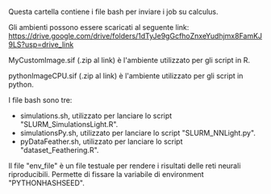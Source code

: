 Questa cartella contiene i file bash per inviare i job su calculus.

Gli ambienti possono essere scaricati al seguente link: https://drive.google.com/drive/folders/1dTyJe9gGcfhoZnxeYudhjmx8FamKJ9LS?usp=drive_link


MyCustomImage.sif (.zip al link) è l'ambiente utilizzato per gli script in R.

pythonImageCPU.sif (.zip al link) è l'ambiente utilizzato per gli script in python.

I file bash sono tre:
- simulations.sh, utilizzato per lanciare lo script "SLURM_SimulationsLight.R".
- simulationsPy.sh, utilizzato per lanciare lo script "SLURM_NNLight.py".
- pyDataFeather.sh, utilizzato per lanciare lo script "dataset_Feathering.R".

Il file "env_file" è un file testuale per rendere i risultati delle reti neurali riproducibili. Permette di fissare la variabile di environment "PYTHONHASHSEED".
